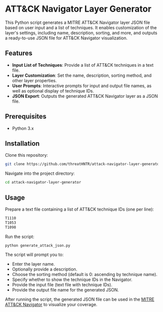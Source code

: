 # ATT&CK Navigator Layer Generator

This Python script generates a MITRE ATT&CK Navigator layer JSON file based on user input and a list of techniques. It enables customization of the layer's settings, including name, description, sorting, and more, and outputs a ready-to-use JSON file for ATT&CK Navigator visualization.

## Features
- **Input List of Techniques**: Provide a list of ATT&CK techniques in a text file.
- **Layer Customization**: Set the name, description, sorting method, and other layer properties.
- **User Prompts**: Interactive prompts for input and output file names, as well as optional display of technique IDs.
- **JSON Export**: Outputs the generated ATT&CK Navigator layer as a JSON file.
  
## Prerequisites
- Python 3.x

## Installation
Clone this repository:

```bash
git clone https://github.com/threatHNTR/attack-navigator-layer-generator.git
```

Navigate into the project directory:

```bash
cd attack-navigator-layer-generator
```

## Usage
Prepare a text file containing a list of ATT&CK technique IDs (one per line):

```txt
T1110
T1053
T1098
```

Run the script:

```bash
python generate_attack_json.py
```

The script will prompt you to:

- Enter the layer name.
- Optionally provide a description.
- Choose the sorting method (default is 0: ascending by technique name).
- Specify whether to show the technique IDs in the Navigator.
- Provide the input file (text file with technique IDs).
- Provide the output file name for the generated JSON.

After running the script, the generated JSON file can be used in the [MITRE ATT&CK Navigator](https://mitre-attack.github.io/attack-navigator/) to visualize your coverage.


